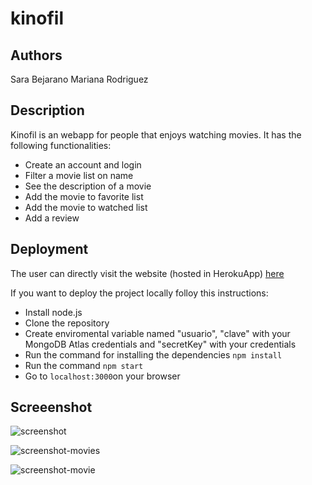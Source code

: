 # kinofil

## Authors
Sara Bejarano
Mariana Rodriguez
## Description
Kinofil is an webapp for people that enjoys watching movies. 
It has the following functionalities:

- Create an account and login
- Filter a movie list on name
- See the description of a movie
- Add the movie to favorite list
- Add the movie to watched list
- Add a review

## Deployment

The user can directly visit the website (hosted in HerokuApp)  [here](https://kinofil.herokuapp.com)

If you want to deploy the project locally folloy this instructions:

 - Install node.js
 - Clone the repository
 - Create enviromental variable named "usuario", "clave" with your MongoDB Atlas credentials and "secretKey" with your credentials 
 - Run the command for installing the dependencies `npm install`
 -  Run the command `npm start`
 - Go to `localhost:3000`on your browser

 ## Screeenshot

 ![screenshot](https://i.imgur.com/zR9OH3u.png)

 ![screenshot-movies](https://i.imgur.com/Wc9YE2B.png)


![screenshot-movie](https://i.imgur.com/G5DPS77.png)
